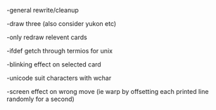 -general rewrite/cleanup

-draw three (also consider yukon etc)

-only redraw relevent cards

-ifdef getch through termios for unix

-blinking effect on selected card

-unicode suit characters with wchar

-screen effect on wrong move (ie warp by offsetting each printed line randomly for a second)
